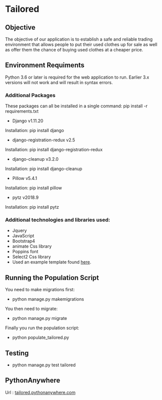 # Tailored

## Objective
The objective of our application is to establish a safe and reliable trading environment that allows people to put their used clothes up for sale as well as offer them the chance of buying used clothes at a cheaper price.


## Environment Requiments
Python 3.6 or later is required for the web application to run. Earlier 3.x versions will not work and will result in syntax errors.


### Additional Packages
These packages can all be installed in a single command: pip install -r requirements.txt

- Django v1.11.20

Installation: pip install django

- django-registration-redux v2.5

Installation: pip install django-registration-redux

- django-cleanup v3.2.0

Installation: pip install django-cleanup

- Pillow v5.4.1

Installation: pip install pillow

- pytz v2018.9

Installation: pip install pytz


### Additional technologies and libraries used:
- Jquery
- JavaScript
- Bootstrap4
- animate Css library
- Poppins font
- Select2 Css library
- Used an example template found [here](https://colorlib.com/preview/theme/karl/index.html).


## Running the Population Script
You need to make migrations first:
- python manage.py makemigrations

You then need to migrate:
- python manage.py migrate

Finally you run the population script:
- python populate_tailored.py


## Testing
-	python manage.py test tailored


## PythonAnywhere
Url :  [tailored.pythonanywhere.com](https://tailored.pythonanywhere.com)